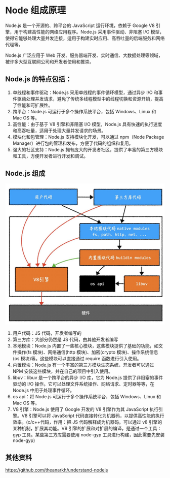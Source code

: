 # Node 组成原理

Node.js 是一个开源的、跨平台的 JavaScript 运行环境，依赖于 Google V8 引擎，用于构建高性能的网络应用程序。Node.js 采用事件驱动、非阻塞 I/O 模型，使得它能够处理大量并发连接，适用于构建实时应用、高吞吐量的后端服务和网络代理等。

Node.js 广泛应用于 Web 开发、服务器端开发、实时通信、大数据处理等领域，被许多大型互联网公司和开发者使用和推崇。

## Node.js 的特点包括：

1. 单线程和事件驱动：Node.js 采用单线程的事件循环模型，通过异步 I/O 和事件驱动处理并发请求，避免了传统多线程模型中的线程切换和资源开销，提高了性能和可扩展性。
2. 跨平台：Node.js 可运行于多个操作系统平台，包括 Windows、Linux 和 Mac OS 等。
3. 高性能：由于基于 V8 引擎和非阻塞 I/O 模型，Node.js 具有快速的执行速度和高吞吐量，适用于处理大量并发请求的场景。
4. 模块化和包管理：Node.js 支持模块化开发，可以通过 npm（Node Package Manager）进行包的管理和发布，方便了代码的组织和复用。
5. 强大的社区支持：Node.js 拥有庞大的开发者社区，提供了丰富的第三方模块和工具，方便开发者进行开发和调试。

## Node.js 组成

![](../public/front-end-engineering/2024-06-16-15-36-15.png)

1. 用户代码：JS 代码，开发者编写的
2. 第三方库：大部分仍然是 JS 代码，由其他开发者编写
3. 本地模块：Node.js 内置了一些核心模块，这些模块提供了基础的功能，如文件操作(fs 模块)、网络通信(http 模块)、加密(crypto 模块)、操作系统信息(os 模块)等。这些模块可以直接通过 require 函数进行引入使用。
4. 内置模块：Node.js 有一个丰富的第三方模块生态系统，开发者可以通过 NPM 安装这些模块，并在自己的项目中引入使用。
5. libuv：libuv 是一个跨平台的异步 I/O 库，它为 Node.js 提供了非阻塞的事件驱动的 I/O 操作。它可以处理文件系统操作、网络请求、定时器等等，在 Node.js 中用于处理事件循环。
6. os api：将 Node.js 可运行于多个操作系统平台，包括 Windows、Linux 和 Mac OS 等。
7. V8 引擎：Node.js 使用了 Google 开发的 V8 引擎作为其 JavaScript 执行引擎。V8 引擎可以将 JavaScript 代码直接转化为机器码，以提供高性能的执行效率。(c/c++代码，作用：把 JS 代码解释成为机器码。可以通过 v8 引擎的某种机制，扩展其功能。V8 引擎的扩展和对扩展的编译，是通过一个工具：gyp 工具。某些第三方库需要使用 node-gyp 工具进行构建，因此需要先安装 node-gyp)

## 其他资料

https://github.com/theanarkh/understand-nodejs
